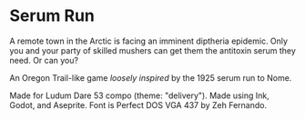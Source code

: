 # Serum Run

A remote town in the Arctic is facing an imminent diptheria epidemic.  Only you and your party of skilled mushers can get them the antitoxin serum they need.  Or can you?

An Oregon Trail-like game *loosely inspired* by the 1925 serum run to Nome.

Made for Ludum Dare 53 compo (theme: "delivery").  Made using Ink, Godot, and Aseprite. Font is Perfect DOS VGA 437 by Zeh Fernando.
